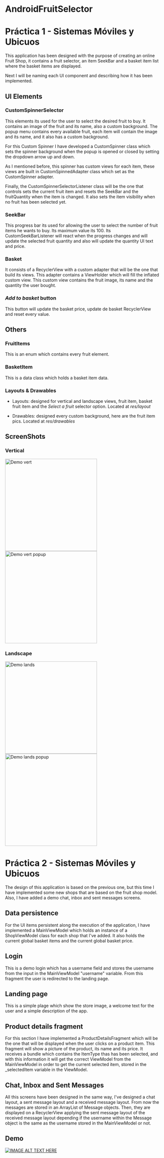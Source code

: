 # AndroidFruitSelector

# Práctica 1 - Sistemas Móviles y Ubicuos

This application has been designed with the purpose of creating an online Fruit Shop, it contains a fruit selector,
an item SeekBar and a basket item list where the basket items are displayed.

Next I will be naming each UI component and describing how it has been implemented.

## UI Elements
### CustomSpinnerSelector

This elements its used for the user to select the desired fruit to buy. It contains an image of the fruit
and its name, also a custom background. The popup menu contains every available fruit, each item will contain
the image and its name, and it also has a custom background.

For this Custom Spinner I have developed a CustomSpinner class which sets the spinner background when the popup is 
opened or closed by setting the dropdown arrow up and down.

As I mentioned before, this spinner has custom views for each item, these views are built in CustomSpinnedAdapter class
which set as the CustomSpinner adapter.

Finally, the CustomSpinnerSelectorListener class will be the one that controls sets the current fruit item and resets the 
SeekBar and the fruitQuantity when the item is changed. It also sets the item visibility when no fruit has been selected yet.

### SeekBar

This progress bar its used for allowing the user to select the number of fruit items he wants to buy. Its maximum value its 100.
Its CustomSeekBarListener will react when the progress changes and will update the selected fruit quantity and also will update the 
quantity UI text and price.

### Basket

It consists of a RecyclerView with a custom adapter that will be the one that build its views. This adapter contains a ViewHolder which 
will fill the inflated custom view. This custom view contains the fruit image, its name and the quantity the user bought.

### _Add to basket_ button

This button will update the basket price, update de basket RecyclerView and reset every value.

## Others
### FruitItems

This is an enum which contains every fruit element.

### BasketItem

This is a data class which holds a basket item data.

### Layouts & Drawables

* Layouts: designed for vertical and landscape views, fruit item, basket fruit item and the _Select a fruit_ selector option. Located at _res/layout_
  
* Drawables: designed every custom background, here are the fruit item pics. Located at _res/drawables_

## ScreenShots
### Vertical

<img src="https://github.com/dhrodao/AndroidFruitSelector/blob/master/docs/vertical.png" alt="Demo vert" data-canonical-src="docs/screenshot.png" width="300"/>
<img src="https://github.com/dhrodao/AndroidFruitSelector/blob/master/docs/vertical_popup.png" alt="Demo vert popup" data-canonical-src="docs/screenshot.png" width="300"/>

### Landscape

<img src="https://github.com/dhrodao/AndroidFruitSelector/blob/master/docs/landscape.png" alt="Demo lands" data-canonical-src="docs/screenshot.png" width="300"/>
<img src="https://github.com/dhrodao/AndroidFruitSelector/blob/master/docs/landscape_popup.png" alt="Demo lands popup" data-canonical-src="docs/screenshot.png" width="300"/>

# Práctica 2 - Sistemas Móviles y Ubicuos

The design of this application is based on the previous one, but this time I have implemented some new shops that are based on the fruit shop model. Also, I have added a demo chat,
inbox and sent messages screens.

## Data persistence

For the UI items persistent along the execution of the application, I have implemented a MainViewModel which holds an instance of a ShopViewModel class for each shop that I've added.
It also holds the current global basket items and the current global basket price.

## Login

This is a demo login which has a username field and stores the username from the input in the MainViewModel "username" variable. From this fragment the user is redirected to the landing page.

## Landing page

This is a simple plage which show the store image, a welcome text for the user and a simple description of the app.

## Product details fragment

For this section I have implemented a ProductDetailsFragment which will be the one that will be displayed when the user clicks on a product item. This fragment will show
a picture of the product, its name and its price. It receives a bundle which contains the ItemType thas has been selected, and with this information it will get the correct 
ViewModel from the MainViewModel in order to get the current selected item, stored in the \_selectedItem variable in the ViewModel.

## Chat, Inbox and Sent Messages

All this screens have been designed in the same way, I've designed a chat layout, a sent message layout and a received message layout. From now the messages are stored in an
ArrayList of Message objects. Then, they are displayed on a RecyclerView applying the sent message layout of the received message layout depending if the username within the Message
object is the same as the username stored in the MainViewModel or not.

## Demo

[![IMAGE ALT TEXT HERE](https://img.youtube.com/vi/Ir9hR1AvDXs/0.jpg)](https://www.youtube.com/watch?v=Ir9hR1AvDXs)
